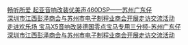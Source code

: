   
[畅听所爱 起亚音响改装优美声460DSP——苏州广东仔](http://www.dianyue.me/archives/066/g7ob2lahetiv01ea/)  
[深圳市江西彭泽商会与苏州市电子制程业商会开展走访交流活动](http://www.dianyue.me/archives/257/3pacdtqiw075qys1/)  
[走进欢乐场 宝马X5音响改装德国零点宝马专用三分频-苏州广东仔](http://www.dianyue.me/archives/063/mrz01kznc4gkw6j4/)  
[深圳市江西彭泽商会与苏州市电子制程业商会开展走访交流活动](http://www.dianyue.me/archives/661/3oms7osm48jh9t1m/)